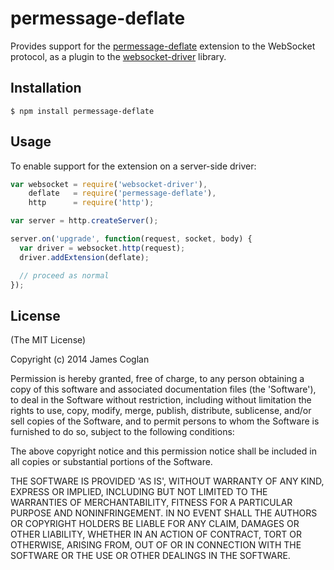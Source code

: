 # permessage-deflate

Provides support for the
[permessage-deflate](https://tools.ietf.org/html/draft-ietf-hybi-permessage-compression)
extension to the WebSocket protocol, as a plugin to the
[websocket-driver](https://github.com/faye/websocket-driver-node) library.


## Installation

```
$ npm install permessage-deflate
```


## Usage

To enable support for the extension on a server-side driver:

```js
var websocket = require('websocket-driver'),
    deflate   = require('permessage-deflate'),
    http      = require('http');

var server = http.createServer();

server.on('upgrade', function(request, socket, body) {
  var driver = websocket.http(request);
  driver.addExtension(deflate);

  // proceed as normal
});
```


## License

(The MIT License)

Copyright (c) 2014 James Coglan

Permission is hereby granted, free of charge, to any person obtaining a copy of
this software and associated documentation files (the 'Software'), to deal in
the Software without restriction, including without limitation the rights to
use, copy, modify, merge, publish, distribute, sublicense, and/or sell copies
of the Software, and to permit persons to whom the Software is furnished to do
so, subject to the following conditions:

The above copyright notice and this permission notice shall be included in all
copies or substantial portions of the Software.

THE SOFTWARE IS PROVIDED 'AS IS', WITHOUT WARRANTY OF ANY KIND, EXPRESS OR
IMPLIED, INCLUDING BUT NOT LIMITED TO THE WARRANTIES OF MERCHANTABILITY,
FITNESS FOR A PARTICULAR PURPOSE AND NONINFRINGEMENT. IN NO EVENT SHALL THE
AUTHORS OR COPYRIGHT HOLDERS BE LIABLE FOR ANY CLAIM, DAMAGES OR OTHER
LIABILITY, WHETHER IN AN ACTION OF CONTRACT, TORT OR OTHERWISE, ARISING FROM,
OUT OF OR IN CONNECTION WITH THE SOFTWARE OR THE USE OR OTHER DEALINGS IN THE
SOFTWARE.
